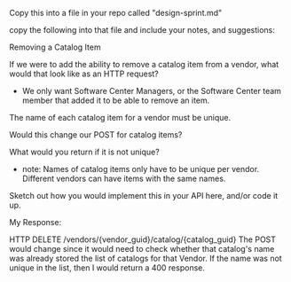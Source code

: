 Copy this into a file in your repo called "design-sprint.md"

copy the following into that file and include your notes, and suggestions:

Removing a Catalog Item

If we were to add the ability to remove a catalog item from a vendor, what would that look like as an HTTP request?
* We only want Software Center Managers, or the Software Center team member that added it to be able to remove an item.

The name of each catalog item for a vendor must be unique.

Would this change our POST for catalog items?

What would you return if it is not unique?
* note: Names of catalog items only have to be unique per vendor. Different vendors can have items with the same names.

Sketch out how you would implement this in your API here, and/or code it up.

My Response:

HTTP DELETE
/vendors/{vendor_guid}/catalog/{catalog_guid}
The POST would change since it would need to check whether that catalog's name was already stored the list of catalogs for that Vendor.
If the name was not unique in the list, then I would return a 400 response.